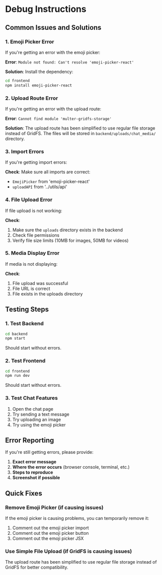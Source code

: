 # Debug Instructions

## Common Issues and Solutions

### 1. **Emoji Picker Error**
If you're getting an error with the emoji picker:

**Error**: `Module not found: Can't resolve 'emoji-picker-react'`

**Solution**: Install the dependency:
```bash
cd frontend
npm install emoji-picker-react
```

### 2. **Upload Route Error**
If you're getting an error with the upload route:

**Error**: `Cannot find module 'multer-gridfs-storage'`

**Solution**: The upload route has been simplified to use regular file storage instead of GridFS. The files will be stored in `backend/uploads/chat_media/` directory.

### 3. **Import Errors**
If you're getting import errors:

**Check**: Make sure all imports are correct:
- `EmojiPicker` from 'emoji-picker-react'
- `uploadAPI` from '../utils/api'

### 4. **File Upload Error**
If file upload is not working:

**Check**: 
1. Make sure the `uploads` directory exists in the backend
2. Check file permissions
3. Verify file size limits (10MB for images, 50MB for videos)

### 5. **Media Display Error**
If media is not displaying:

**Check**:
1. File upload was successful
2. File URL is correct
3. File exists in the uploads directory

## Testing Steps

### 1. **Test Backend**
```bash
cd backend
npm start
```
Should start without errors.

### 2. **Test Frontend**
```bash
cd frontend
npm run dev
```
Should start without errors.

### 3. **Test Chat Features**
1. Open the chat page
2. Try sending a text message
3. Try uploading an image
4. Try using the emoji picker

## Error Reporting

If you're still getting errors, please provide:

1. **Exact error message**
2. **Where the error occurs** (browser console, terminal, etc.)
3. **Steps to reproduce**
4. **Screenshot if possible**

## Quick Fixes

### Remove Emoji Picker (if causing issues)
If the emoji picker is causing problems, you can temporarily remove it:

1. Comment out the emoji picker import
2. Comment out the emoji picker button
3. Comment out the emoji picker JSX

### Use Simple File Upload (if GridFS is causing issues)
The upload route has been simplified to use regular file storage instead of GridFS for better compatibility.
